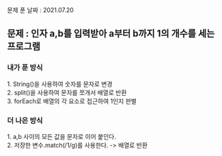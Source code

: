 문제 푼 날짜 : 2021.07.20

<h2>문제 : 인자 a,b를 입력받아 a부터 b까지 1의 개수를 세는 프로그램</h2>

<h3>내가 푼 방식</h3>
<div>1. String()을 사용하여 숫자를 문자로 변경</div>
<div>2. split()을 사용하여 문자를 쪼개서 배열로 반환</div>
<div>3. forEach로 배열의 각 요소로 접근하여 1인지 판별</div>

<h3>더 나은 방식</h3>
<div>1. a,b 사이의 모든 값을 문자로 이어 붙인다.</div>
<div>2. 저장한 변수.match(/1/g)를 사용한다. -> 배열로 반환</div>
